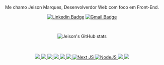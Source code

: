 
<p align="center">
	Me chamo Jeison Marques, Desenvolverdor Web com foco em Front-End. <br> 
	
</p>

<div align="center">

[![Linkedin Badge](https://img.shields.io/badge/-JeisonMarques-blue?style=flat-square&logo=Linkedin&logoColor=white&link=https://www.linkedin.com/in/jeison-marques/)](https://www.linkedin.com/in/jeison-marques/)
[![Gmail Badge](https://img.shields.io/badge/-jeisonmarques78@gmail.com-c14438?style=flat-square&logo=Gmail&logoColor=white&link=mailto:jeisonmarques78@gmail.com)](mailto:jeisonmarques78@gmail.com)
<br>

<br>

![Jeison's GitHub stats](https://github-readme-stats.vercel.app/api?username=midrajx&theme=tokyonight&show_icons=true&theme=buefy)

<br>

<br>
<div align="center" width="50%">
	<a href="https://developer.mozilla.org/pt-BR/docs/Web/HTML">
		<img src="https://img.shields.io/badge/-HTML-E34F26?style=for-the-badge&labelColor=E34F26&logo=html5&logoColor=white"/>
	</a>
	<a href="https://www.w3schools.com/css/">
		<img src="https://img.shields.io/badge/-CSS-1572B6?style=for-the-badge&labelColor=1572B6&logo=css3&logoColor=white"/>
	</a>
	<a href="https://developer.mozilla.org/pt-BR/docs/Web/JavaScript">
		<img src="https://img.shields.io/badge/-Javascript-F7DF1E?style=for-the-badge&labelColor=F7DF1E&logo=javascript&logoColor=black"/>
	</a>
	<a href="https://www.typescriptlang.org/">
		<img src="https://img.shields.io/badge/-TypeScript-3178C6?style=for-the-badge&labelColor=3178C6&logo=typescript&logoColor=white"/>
	</a>
	<a href="https://reactnative.dev/">
		<img src="https://img.shields.io/badge/-React.native-61DAFB?style=for-the-badge&labelColor=61DAFB&logo=react&logoColor=black"/>
	</a>
	<a href="https://pt-br.reactjs.org/">
		<img src="https://img.shields.io/badge/-React-61DAFB?style=for-the-badge&labelColor=61DAFB&logo=react&logoColor=black"/>
	</a>
	<a href="https://nextjs.org/">
		<img alt="Next JS" src="https://img.shields.io/badge/next%20js%20-%23000000.svg?&style=for-the-badge&logo=next.js&logoColor=white"/>
	</a>	
	<a href="https://nodejs.org/">
		<img alt="NodeJS" src="https://img.shields.io/badge/node.js%20-%2343853D.svg?&style=for-the-badge&logo=node.js&logoColor=white"/>
	</a>
	<a href="https://git-scm.com/">
		<img src="https://img.shields.io/badge/-Git-F05032?style=for-the-badge&labelColor=F05032&logo=git&logoColor=white"/>
	</a>
	<a href="https://vercel.com/">
		<img src="https://img.shields.io/badge/-Vercel-000000?style=for-the-badge&labelColor=000000&logo=vercel&logoColor=white"/>
	</a>

</div>
